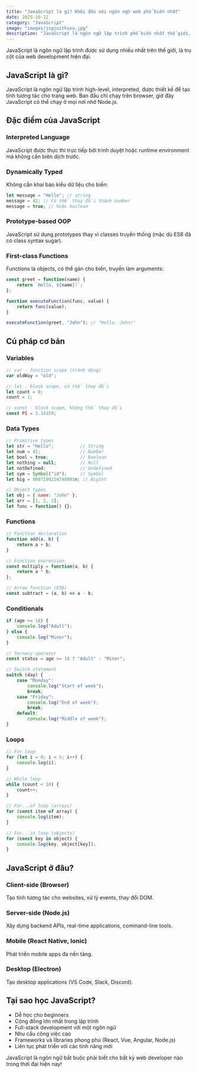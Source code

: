 ```yaml
---
title: "JavaScript là gì? Khởi đầu với ngôn ngữ web phổ biến nhất"
date: 2025-10-12
category: "JavaScript"
image: "images/jsgioithieu.jpg"
description: "JavaScript là ngôn ngữ lập trình phổ biến nhất thế giới, trụ cột của web development. Tìm hiểu cú pháp cơ bản, đặc điểm dynamically typed, first-class functions và ứng dụng từ client-side đến server-side với Node.js."
---
```


JavaScript là ngôn ngữ lập trình được sử dụng nhiều nhất trên thế giới, là trụ cột của web development hiện đại.

## JavaScript là gì?

JavaScript là ngôn ngữ lập trình high-level, interpreted, được thiết kế để tạo tính tương tác cho trang web. Ban đầu chỉ chạy trên browser, giờ đây JavaScript có thể chạy ở mọi nơi nhờ Node.js.

## Đặc điểm của JavaScript

### Interpreted Language

JavaScript được thực thi trực tiếp bởi trình duyệt hoặc runtime environment mà không cần biên dịch trước.

### Dynamically Typed

Không cần khai báo kiểu dữ liệu cho biến:

```javascript
let message = "Hello"; // string
message = 42; // Có thể thay đổi thành number
message = true; // hoặc boolean
```

### Prototype-based OOP

JavaScript sử dụng prototypes thay vì classes truyền thống (mặc dù ES6 đã có class syntax sugar).

### First-class Functions

Functions là objects, có thể gán cho biến, truyền làm arguments:

```javascript
const greet = function(name) {
    return `Hello, ${name}!`;
};

function executeFunction(func, value) {
    return func(value);
}

executeFunction(greet, "John"); // "Hello, John!"
```

## Cú pháp cơ bản

### Variables

```javascript
// var - function scope (tránh dùng)
var oldWay = "old";

// let - block scope, có thể thay đổi
let count = 0;
count = 1;

// const - block scope, không thể thay đổi
const PI = 3.14159;
```

### Data Types

```javascript
// Primitive types
let str = "Hello";          // String
let num = 42;               // Number
let bool = true;            // Boolean
let nothing = null;         // Null
let notDefined;             // Undefined
let sym = Symbol("id");     // Symbol
let big = 9007199254740991n; // BigInt

// Object types
let obj = { name: "John" };
let arr = [1, 2, 3];
let func = function() {};
```

### Functions

```javascript
// Function declaration
function add(a, b) {
    return a + b;
}

// Function expression
const multiply = function(a, b) {
    return a * b;
};

// Arrow function (ES6)
const subtract = (a, b) => a - b;
```

### Conditionals

```javascript
if (age >= 18) {
    console.log("Adult");
} else {
    console.log("Minor");
}

// Ternary operator
const status = age >= 18 ? "Adult" : "Minor";

// Switch statement
switch (day) {
    case "Monday":
        console.log("Start of week");
        break;
    case "Friday":
        console.log("End of week");
        break;
    default:
        console.log("Middle of week");
}
```

### Loops

```javascript
// For loop
for (let i = 0; i < 5; i++) {
    console.log(i);
}

// While loop
while (count < 10) {
    count++;
}

// For...of loop (arrays)
for (const item of array) {
    console.log(item);
}

// For...in loop (objects)
for (const key in object) {
    console.log(key, object[key]);
}
```

## JavaScript ở đâu?

### Client-side (Browser)

Tạo tính tương tác cho websites, xử lý events, thay đổi DOM.

### Server-side (Node.js)

Xây dựng backend APIs, real-time applications, command-line tools.

### Mobile (React Native, Ionic)

Phát triển mobile apps đa nền tảng.

### Desktop (Electron)

Tạo desktop applications (VS Code, Slack, Discord).

## Tại sao học JavaScript?

- Dễ học cho beginners
- Cộng đồng lớn nhất trong lập trình
- Full-stack development với một ngôn ngữ
- Nhu cầu công việc cao
- Frameworks và libraries phong phú (React, Vue, Angular, Node.js)
- Liên tục phát triển với các tính năng mới

JavaScript là ngôn ngữ bắt buộc phải biết cho bất kỳ web developer nào trong thời đại hiện nay!